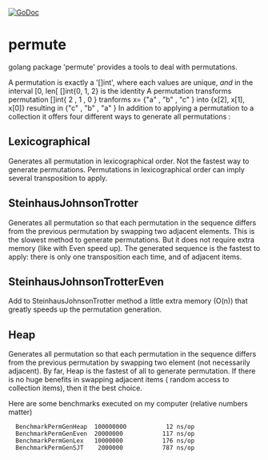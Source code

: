 [![GoDoc](https://godoc.org/github.com/etnz/permute?status.svg)](https://godoc.org/github.com/etnz/permute)

# permute


golang package 'permute' provides a tools to deal with permutations.

A permutation is exactly a '[]int', where each values are unique, *and* in the interval [0, len[
    []int{0, 1, 2} is the identity
A permutation transforms
    permutation []int{ 2  ,  1  ,  0  }
    tranforms     x= {"a" , "b" , "c" }
    into             {x[2], x[1], x[0]}
    resulting in     {"c" , "b" , "a" }
In addition to applying a permutation to a collection it offers four different ways to generate all permutations :

## Lexicographical

Generates all permutation in lexicographical order. Not the fastest way to generate permutations.
Permutations in lexicographical order can imply several transposition to apply.

## SteinhausJohnsonTrotter

Generates all permutation so that each permutation in the sequence differs from the previous permutation by swapping two adjacent elements.
This is the slowest method to generate permutations.
But it does not require extra memory (like with Even speed up).
The generated sequence is the fastest to apply: there is only one transposition each time, and of adjacent items.

## SteinhausJohnsonTrotterEven

Add to SteinhausJohnsonTrotter method a little extra memory (O(n)) that greatly speeds up the permutation generation.

## Heap

Generates all permutation so that each permutation in the sequence differs from the previous permutation by swapping two element (not necessarily adjacent).
By far, Heap is the fastest of all to generate permutation. If there is no huge benefits in swapping adjacent items ( random access to collection items), then
it the best choice.

Here are some benchmarks executed on my computer (relative numbers matter)

      BenchmarkPermGenHeap	100000000	        12 ns/op
      BenchmarkPermGenEven	20000000	       117 ns/op
      BenchmarkPermGenLex	10000000	       176 ns/op
      BenchmarkPermGenSJT	 2000000	       787 ns/op
